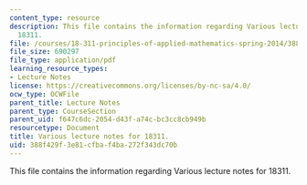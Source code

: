 ```yaml
---
content_type: resource
description: This file contains the information regarding Various lecture notes for
  18311.
file: /courses/18-311-principles-of-applied-mathematics-spring-2014/388f429f3e81cfbaf4ba272f343dc70b_MIT18_311S14_VarLecNotes.pdf
file_size: 690297
file_type: application/pdf
learning_resource_types:
- Lecture Notes
license: https://creativecommons.org/licenses/by-nc-sa/4.0/
ocw_type: OCWFile
parent_title: Lecture Notes
parent_type: CourseSection
parent_uid: f647c6dc-2054-d43f-a74c-bc3cc8cb949b
resourcetype: Document
title: Various lecture notes for 18311.
uid: 388f429f-3e81-cfba-f4ba-272f343dc70b
---
```

This file contains the information regarding Various lecture notes for 18311.